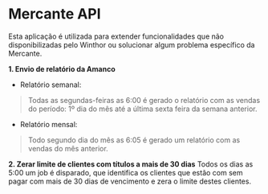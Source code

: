 # Mercante API

Esta aplicação é utilizada para extender funcionalidades que não disponibilizadas pelo Winthor ou solucionar algum problema específico da Mercante. 


**1.  Envio de relatório da Amanco**
- Relatório semanal:
 > Todas as segundas-feiras as 6:00 é gerado o relatório com as vendas do período: 1º dia do mês até a última sexta feira da semana anterior.
- Relatório mensal:
> Todo segundo dia do mês as 6:05 é gerado um relatório com as vendas do mês anterior. 

**2.  Zerar limite de clientes com títulos a mais de 30 dias**
Todos os dias as 5:00 um job é disparado, que identifica os clientes que estão com sem pagar com mais de 30 dias de vencimento e zera o limite destes clientes.

  
 